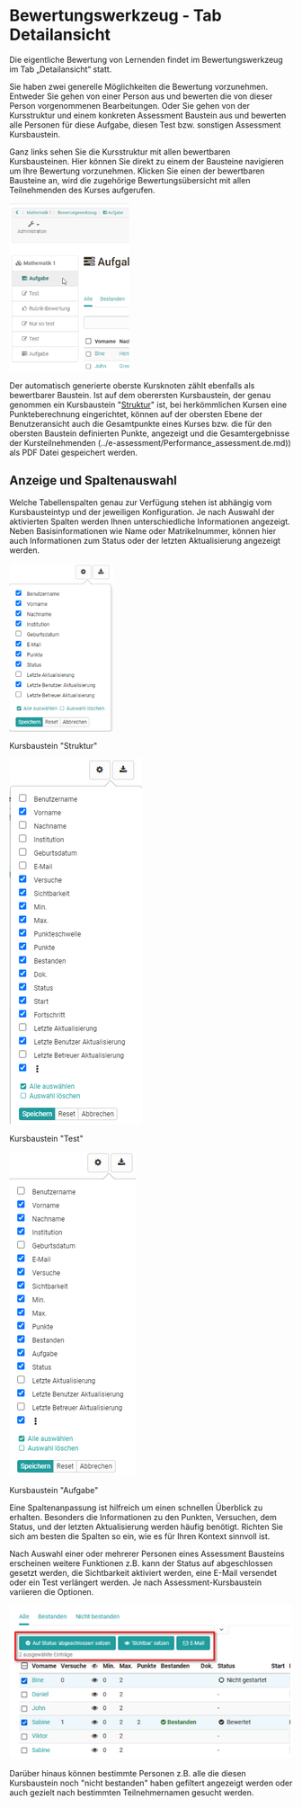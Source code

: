 # Bewertungswerkzeug - Tab Detailansicht

Die eigentliche Bewertung von Lernenden findet im Bewertungswerkzeug im Tab
„Detailansicht“ statt.

Sie haben zwei generelle Möglichkeiten die Bewertung vorzunehmen. Entweder Sie
gehen von einer Person aus und bewerten die von dieser Person vorgenommenen
Bearbeitungen. Oder Sie gehen von der Kursstruktur und einem konkreten
Assessment Baustein aus und bewerten alle Personen für diese Aufgabe, diesen
Test bzw. sonstigen Assessment Kursbaustein.

Ganz links sehen Sie die Kursstruktur mit allen bewertbaren Kursbausteinen.
Hier können Sie direkt zu einem der Bausteine navigieren um Ihre Bewertung
vorzunehmen. Klicken Sie einen der bewertbaren Bausteine an, wird die
zugehörige Bewertungsübersicht mit allen Teilnehmenden des Kurses aufgerufen.

![](assets/Bewertungswerkzeug_16.png)

Der automatisch generierte oberste Kursknoten zählt ebenfalls als bewertbarer
Baustein. Ist auf dem oberersten Kursbaustein, der genau genommen ein
Kursbaustein "[Struktur](viewpage.action%EF%B9%96pageId=108593217.html)" ist,
bei herkömmlichen Kursen eine Punkteberechnung eingerichtet, können auf der
obersten Ebene der Benutzeransicht auch die Gesamtpunkte eines Kurses bzw. die
für den obersten Baustein definierten Punkte, angezeigt und die
Gesamtergebnisse der Kursteilnehmenden
(../e-assessment/Performance_assessment.de.md)) als PDF
Datei gespeichert werden.

## Anzeige und Spaltenauswahl

Welche Tabellenspalten genau zur Verfügung stehen ist abhängig vom
Kursbausteintyp und der jeweiligen Konfiguration. Je nach Auswahl der
aktivierten Spalten werden Ihnen unterschiedliche Informationen angezeigt.
Neben Basisinformationen wie Name oder Matrikelnummer, können hier auch
Informationen zum Status oder der letzten Aktualisierung angezeigt werden.

![](assets/Bewertungswerkzeug_Struktur_Spalte_16.png)

Kursbaustein "Struktur"

![](assets/Bewertungswerkzeug_Test_Spalte_16.png)

Kursbaustein "Test"

![](assets/Bewertungswerkzeug_Aufgabe_Spalte_16.png)

Kursbaustein "Aufgabe"  

Eine Spaltenanpassung ist hilfreich um einen schnellen Überblick zu erhalten.
Besonders die Informationen zu den Punkten, Versuchen, dem Status, und der
letzten Aktualisierung werden häufig benötigt. Richten Sie sich am besten die
Spalten so ein, wie es für Ihren Kontext sinnvoll ist.

Nach Auswahl einer oder mehrerer Personen eines Assessment Bausteins
erscheinen weitere Funktionen z.B. kann der Status auf abgeschlossen gesetzt
werden, die Sichtbarkeit aktiviert werden, eine E-Mail versendet oder ein Test
verlängert werden. Je nach Assessment-Kursbaustein variieren die Optionen.

![](assets/Bewerungswerkzeug_Funktionen_erscheinen.png)

Darüber hinaus können bestimmte Personen z.B. alle die diesen Kursbaustein
noch "nicht bestanden" haben gefiltert angezeigt werden oder auch gezielt nach
bestimmten Teilnehmernamen gesucht werden.
